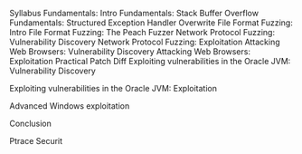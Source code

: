 Syllabus
Fundamentals: Intro
Fundamentals: Stack Buffer Overflow
Fundamentals: Structured Exception Handler Overwrite
File Format Fuzzing: Intro
File Format Fuzzing: The Peach Fuzzer
Network Protocol Fuzzing: Vulnerability Discovery
Network Protocol Fuzzing: Exploitation
Attacking Web Browsers: Vulnerability Discovery
Attacking Web Browsers: Exploitation
Practical Patch Diff
Exploiting vulnerabilities in the Oracle JVM: Vulnerability Discovery

Exploiting vulnerabilities in the Oracle JVM: Exploitation

Advanced Windows exploitation

Conclusion

Ptrace Securit